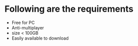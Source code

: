 # Following are the requirements

* Free for PC
* Anti-multiplayer
* size < 100GB
* Easily available to download
